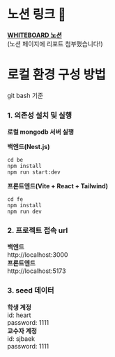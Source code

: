 # 노션 링크 🔗
**[WHITEBOARD 노션](https://verbose-coral-c94.notion.site/WHITEBOARD-4ba97bf6741d4ac49c9008f699da3668)**  
(노션 페이지에 리포트 첨부했습니다!)

# 로컬 환경 구성 방법
git bash 기준
<br />
### 1. 의존성 설치 및 실행
**로컬 mongodb 서버 실행**

**백엔드(Nest.js)**
```
cd be
npm install
npm run start:dev 
```

**프론트엔드(Vite + React + Tailwind)**
```
cd fe
npm install
npm run dev 
```

### 2. 프로젝트 접속 url
**백엔드**
<br />
http://localhost:3000
<br />
**프론트엔드**
<br />
http://localhost:5173

### 3. seed 데이터
**학생 계정**
<br />
id: heart
<br />
password: 1111
<br />
**교수자 계정**
<br />
id: sjbaek
<br />
password: 1111
